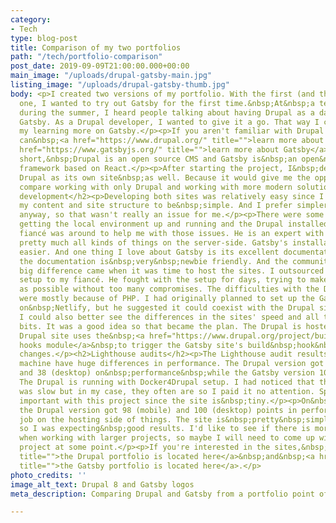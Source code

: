 ```yaml
---
category:
- Tech
type: blog-post
title: Comparison of my two portfolios
path: "/tech/portfolio-comparison"
post_date: 2019-09-09T21:00:00.000+00:00
main_image: "/uploads/drupal-gatsby-main.jpg"
listing_image: "/uploads/drupal-gatsby-thumb.jpg"
body: <p>I created two versions of my portfolio. With the first (and the official)
  one, I wanted to try out Gatsby for the first time.&nbsp;At&nbsp;a tech meet up
  during the summer, I heard people talking about having Drupal as a data source for
  Gatsby. As a Drupal developer, I wanted to give it a go. That way I could focus
  my learning more on Gatsby.</p><p>If you aren't familiar with Drupal and&nbsp;Gatsby&nbsp;you
  can&nbsp;<a href="https://www.drupal.org/" title="">learn more about Drupal</a>&nbsp;and&nbsp;<a
  href="https://www.gatsbyjs.org/" title="">learn more about Gatsby</a>. But&nbsp;in
  short,&nbsp;Drupal is an open source CMS and Gatsby is&nbsp;an open&nbsp;source
  framework based on React.</p><p>After starting the project, I&nbsp;decided to use&nbsp;the
  Drupal as its own site&nbsp;as well. Because it would give me the opportunity to
  compare working with only Drupal and working with more modern solutions.</p><h2>Local
  development</h2><p>Developing both sites was relatively easy since I could plan
  my content and site structure to be&nbsp;simple. And I prefer simpler solutions,
  anyway, so that wasn't really an issue for me.</p><p>There were some problems with
  getting the local environment up and running and the Drupal installed. Luckily my
  fiancé was around to help me with those issues. He is an expert with Docker and
  pretty much all kinds of things on the server-side. Gatsby's installation was much
  easier. And one thing I love about Gatsby is its excellent documentation. Most of
  the documentation is&nbsp;very&nbsp;newbie friendly. And the community is very welcoming.</p><h2>Hosting</h2><p>The
  big difference came when it was time to host the sites. I outsourced the hosting
  setup to my fiancé. He fought with the setup for days, trying to make it as good
  as possible without too many compromises. The difficulties with the Drupal site
  were mostly because of PHP. I had originally planned to set up the Gatsby version
  on&nbsp;Netlify, but he suggested it could coexist with the Drupal site. That way
  I could also better see the differences in the sites' speed and all those juicy
  bits. It was a good idea so that became the plan. The Drupal is hosted with&nbsp;Kubernetes.</p><p>The
  Drupal site uses the&nbsp;<a href="https://www.drupal.org/project/build_hooks" title="">Build
  hooks module</a>&nbsp;to trigger the Gatsby site's build&nbsp;hook&nbsp;when content
  changes.</p><h2>Lighthouse audits</h2><p>The Lighthouse audit results on my local
  machine have huge differences in performance. The Drupal version got 37 (mobile)
  and 38 (desktop) on&nbsp;performance&nbsp;while the Gatsby version 100 on both.
  The Drupal is running with Docker4Drupal setup. I had noticed that the local Drupal
  was slow but in my case, they often are so I paid it no attention. Speed&nbsp;wasn't&nbsp;that
  important with this project since the site is&nbsp;tiny.</p><p>On&nbsp;the server-side,
  the Drupal version got 98 (mobile) and 100 (desktop) points in performance. So good
  job on the hosting side of things. The site is&nbsp;pretty&nbsp;simple, though,
  so I was expecting&nbsp;good results. I'd like to see if there is more difference
  when working with larger projects, so maybe I will need to come up with a large
  project at some point.</p><p>If you're interested in the sites,&nbsp;<a href="https://drupal.sanna.ninja/"
  title="">the Drupal portfolio is located here</a>&nbsp;and&nbsp;<a href="https://sanna.ninja/"
  title="">the Gatsby portfolio is located here</a>.</p>
photo_credits: ''
image_alt_text: Drupal 8 and Gatsby logos
meta_description: Comparing Drupal and Gatsby from a portfolio point of view.

---
```

